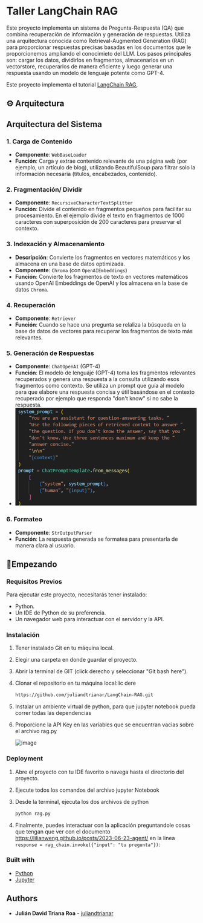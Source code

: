 # Taller LangChain RAG 

Este proyecto implementa un sistema de Pregunta-Respuesta (QA) que combina recuperación de información y generación de respuestas. Utiliza una arquitectura conocida como Retrieval-Augmented Generation (RAG) para proporcionar respuestas precisas basadas en  los documentos que le proporcionemos ampliando el conocimieto del LLM. Los pasos principales son: cargar los datos, dividirlos en fragmentos, almacenarlos en un vectorstore, recuperarlos de manera eficiente y luego generar una respuesta usando un modelo de lenguaje potente como GPT-4.

Este proyecto implementa el tutorial [LangChain RAG](https://python.langchain.com/docs/tutorials/rag/),

## ⚙️ Arquitectura 
## Arquitectura del Sistema

### 1. **Carga de Contenido**
   - **Componente**: `WebBaseLoader`
   - **Función**: Carga y extrae contenido relevante de una página web (por ejemplo, un artículo de blog), utilizando BeautifulSoup para filtrar solo la información necesaria (títulos, encabezados, contenido).

### 2. **Fragmentación/ Dividir**
   - **Componente**: `RecursiveCharacterTextSplitter`
   - **Función**: Divide el contenido en fragmentos pequeños para facilitar su procesamiento. En el ejemplo divide  el texto en fragmentos de 1000 caracteres con superposición de 200 caracteres para preservar el contexto.

### 3. **Indexación y Almacenamiento**
   - **Descripción**: Convierte los fragmentos en vectores matemáticos y los almacena en una base de datos optimizada.
   - **Componente**: `Chroma` (con `OpenAIEmbeddings`)
   - **Función**: Convierte los fragmentos de texto en vectores matemáticos usando  OpenAI Embeddings de OpenAI y los almacena en la base de datos `Chroma`.

### 4. **Recuperación**
   - **Componente**: `Retriever`
   - **Función**: Cuando se hace una pregunta se relaliza  la búsqueda en la base de datos de vectores para recuperar los fragmentos de texto más relevantes.

### 5. **Generación de Respuestas**
   - **Componente**: `ChatOpenAI` (GPT-4)
   - **Función**: El modelo de lenguaje (GPT-4) toma los fragmentos relevantes recuperados y genera una respuesta a la consulta utilizando esos fragmentos como contexto. Se utiliza un prompt que guía al modelo para que elabore una respuesta concisa y útil basándose en el   contexto recuperado por ejemplo que responda "don't know" si no sabe la respuesta.
   - ![image](ReadmeImages/prompt.png)


### 6. **Formateo**
   - **Componente**: `StrOutputParser`
   - **Función**: La respuesta generada se formatea para presentarla de manera clara al usuario.


## 🚀Empezando

### Requisitos Previos

Para ejecutar este proyecto, necesitarás tener instalado:

- Python.
- Un IDE de Python de su preferencia.
- Un navegador web para interactuar con el servidor y la API.

### Instalación

1. Tener instalado Git en tu máquina local.
2. Elegir una carpeta en donde guardar el proyecto.
3. Abrir la terminal de GIT (click derecho y seleccionar "Git bash here").
4. Clonar el repositorio en tu máquina local:lic dere
   ```bash
   https://github.com/juliandtrianar/LangChain-RAG.git
5. Instalar un ambiente virtual de python, para que jupyter notebook pueda correr todas las dependencias

6. Proporcione la API Key en las variables que se encuentran vacias sobre el archivo rag.py

   ![image](ReadmeImages/clave.png)


### Deployment

1. Abre el proyecto con tu IDE favorito o navega hasta el directorio del proyecto.
2. Ejecute todos los comandos del archivo jupyter Notebook 

4. Desde la terminal, ejecuta los dos archivos de python
     ```bash
   python rag.py

5. Finalmente, puedes interactuar con la aplicación  preguntandole  cosas que tengan que ver con el documento https://lilianweng.github.io/posts/2023-06-23-agent/  en la linea `response = rag_chain.invoke({"input": "tu pregunta"})`:  

   
   
### Built with
- [Python](https://www.python.org)
- [Jupyter](https://jupyter.org/)

## Authors

* **Julián David Triana Roa** -  [juliandtrianar](https://github.com/juliandtrianar)

